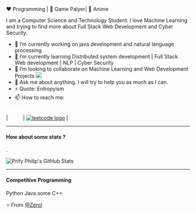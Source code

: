 :heart: Programming | :black_heart: Game Palyer| :blue_heart: Anime

I am a Computer Science and Technology Student. I love Machine Learning and trying to find more about Full Stack Web Development and Cyber Security. 

- 🔭 I’m currently working on java development and natural language processing
- 🌱 I’m currently learning Distributed system development | Full Stack Web development  | NLP | Cyber Security
- 👯 I’m looking to collaborate on Machine Learning and Web Development Projects <img src="https://media.giphy.com/media/WUlplcMpOCEmTGBtBW/giphy.gif" width="30">
- 💬 Ask me about anything. I will try to help you as much as I can.
- ⚡ Quote: Entropyism
- 📫 How to reach me:

| [<img src="https://raw.githubusercontent.com/Delta456/Delta456/master/img/github.png" alt="github logo" width="34">](https://github.com/TC-zerol) |   [<img src="https://cdn.jsdelivr.net/npm/simple-icons@v3/icons/leetcode.svg" alt="leetcode logo" width="34">](https://leetcode-cn.com/u/zerol/)  |

----

#### How about some stats ?

.    

![Prify Philip's GitHub Stats](https://github-readme-stats.vercel.app/api?username=TC-zerol&hide=["stars"]&show_icons=true)

-------

#### Competitive Programming

Python 
Java
some C++


⭐️ From [@Zerol](https://github.com/TC-zerol)

